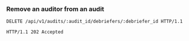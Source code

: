 ### Remove an auditor from an audit

```http
DELETE /api/v1/audits/:audit_id/debriefers/:debriefer_id HTTP/1.1
```

```http
HTTP/1.1 202 Accepted
```
